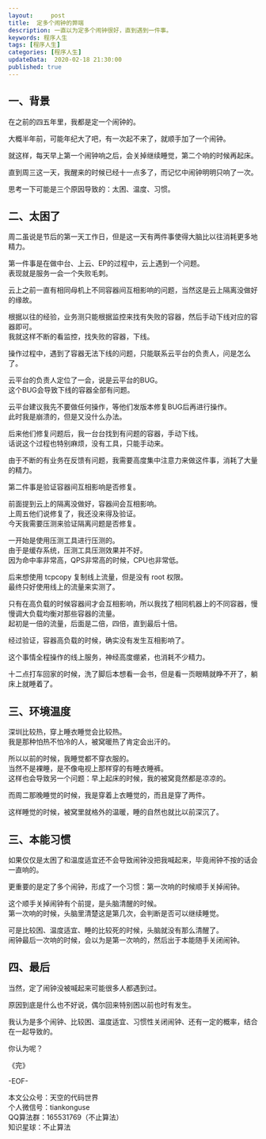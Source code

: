 ```yaml
---   
layout:     post  
title:  定多个闹钟的弊端  
description: 一直以为定多个闹钟很好，直到遇到一件事。  
keywords: 程序人生  
tags: [程序人生]    
categories: [程序人生]  
updateData:  2020-02-18 21:30:00  
published: true  
---  
```



## 一、背景  


在之前的四五年里，我都是定一个闹钟的。  


大概半年前，可能年纪大了吧，有一次起不来了，就顺手加了一个闹钟。  


就这样，每天早上第一个闹钟响之后，会关掉继续睡觉，第二个响的时候再起床。  


直到周三这一天，我醒来的时候已经十一点多了，而记忆中闹钟明明只响了一次。  


思考一下可能是三个原因导致的：太困、温度、习惯。  


## 二、太困了  


周二虽说是节后的第一天工作日，但是这一天有两件事使得大脑比以往消耗更多地精力。  


第一件事是在做中台、上云、EP的过程中，云上遇到一个问题。  
表现就是服务一会一个失败毛刺。  


云上之前一直有相同母机上不同容器间互相影响的问题，当然这是云上隔离没做好的缘故。  


根据以往的经验，业务测只能根据监控来找有失败的容器，然后手动下线对应的容器即可。  
我就这样不断的看监控，找失败的容器，下线。  


操作过程中，遇到了容器无法下线的问题，只能联系云平台的负责人，问是怎么了。  


云平台的负责人定位了一会，说是云平台的BUG。  
这个BUG会导致下线的容器全部有问题。  


云平台建议我先不要做任何操作，等他们发版本修复BUG后再进行操作。  
此时我是崩溃的，但是又没什么办法。  


后来他们修复问题后，我一台台找到有问题的容器，手动下线。  
话说这个过程也特别麻烦，没有工具，只能手动来。  


由于不断的有业务在反馈有问题，我需要高度集中注意力来做这件事，消耗了大量的精力。  


第二件事是验证容器间互相影响是否修复。  


前面提到云上的隔离没做好，容器间会互相影响。  
上周五他们说修复了，我还没来得及验证。  
今天我需要压测来验证隔离问题是否修复。  


一开始是使用压测工具进行压测的。  
由于是缓存系统，压测工具压测效果并不好。  
因为命中率非常高，QPS非常高的时候，CPU也非常低。  


后来想使用 tcpcopy 复制线上流量，但是没有 root 权限。  
最终只好使用线上的流量来实测了。  


只有在高负载的时候容器间才会互相影响，所以我找了相同机器上的不同容器，慢慢调大负载均衡对那些容器的流量。  
起初是一倍的流量，后面是二倍，四倍，直到最后十倍。  


经过验证，容器高负载的时候，确实没有发生互相影响了。  


这个事情全程操作的线上服务，神经高度绷紧，也消耗不少精力。  


十二点打车回家的时候，洗了脚后本想看一会书，但是看一页眼睛就睁不开了，躺床上就睡着了。  


## 三、环境温度  


深圳比较热，穿上睡衣睡觉会比较热。  
我是那种怕热不怕冷的人，被窝暖热了肯定会出汗的。  


所以以前的时候，我睡觉都不穿衣服的。  
当然不是裸睡，是不像电视上那样穿的有睡衣睡裤。  
这样也会导致另一个问题：早上起床的时候，我的被窝竟然都是凉凉的。  



而周二那晚睡觉的时候，我是穿着上衣睡觉的，而且是穿了两件。  


这样睡觉的时候，被窝里就格外的温暖，睡的自然也就比以前深沉了。  


## 三、本能习惯  


如果仅仅是太困了和温度适宜还不会导致闹钟没把我喊起来，毕竟闹钟不按的话会一直响的。  


更重要的是定了多个闹钟，形成了一个习惯：第一次响的时候顺手关掉闹钟。  


这个顺手关掉闹钟有个前提，是头脑清醒的时候。  
第一次响的时候，头脑里清楚这是第几次，会判断是否可以继续睡觉。 


可是比较困、温度适宜、睡的比较死的时候，头脑就没有那么清醒了。  
闹钟最后一次响的时候，会以为是第一次响的，然后出于本能随手关闭闹钟。  


## 四、最后  


当然，定了闹钟没被喊起来可能很多人都遇到过。  


原因到底是什么也不好说，偶尔回来特别困以前也时有发生。  


我认为是多个闹钟、比较困、温度适宜、习惯性关闭闹钟、还有一定的概率，结合在一起导致的。  


你认为呢？  


《完》


-EOF-  



本文公众号：天空的代码世界  
个人微信号：tiankonguse  
QQ算法群：165531769（不止算法）  
知识星球：不止算法  


